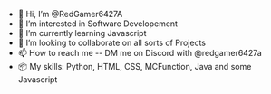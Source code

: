 - 👋 Hi, I’m @RedGamer6427A
- 👀 I’m interested in Software Developement
- 🌱 I’m currently learning Javascript
- 💞️ I’m looking to collaborate on all sorts of Projects
- 📫 How to reach me -- DM me on Discord with @redgamer6427a
- 📦 My skills: Python, HTML, CSS, MCFunction, Java and some Javascript

<!---
RedGamer6427A/RedGamer6427A is a ✨ special ✨ repository because its `README.md` (this file) appears on your GitHub profile.
You can click the Preview link to take a look at your changes.
--->
